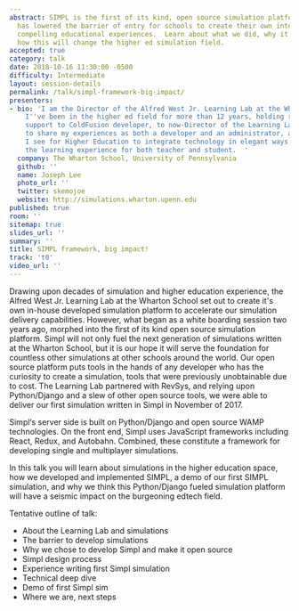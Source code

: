 ```yaml
---
abstract: SIMPL is the first of its kind, open source simulation platform.  Our platform
  has lowered the barrier of entry for schools to create their own interactive and
  compelling educational experiences.  Learn about what we did, why it matters, and
  how this will change the higher ed simulation field.
accepted: true
category: talk
date: 2018-10-16 11:30:00 -0500
difficulty: Intermediate
layout: session-details
permalink: /talk/simpl-framework-big-impact/
presenters:
- bio: 'I am the Director of the Alfred West Jr. Learning Lab at the Wharton School,
    I''ve been in the higher ed field for more than 12 years, holding roles from IT
    support to ColdFusion developer, to now-Director of the Learning Lab.  I''m eager
    to share my experiences as both a developer and an administrator, and the opportunities
    I see for Higher Education to integrate technology in elegant ways to enhance
    the learning experience for both teacher and student.  '
  company: The Wharton School, University of Pennsylvania
  github: ''
  name: Joseph Lee
  photo_url: ''
  twitter: skemojoe
  website: http://simulations.wharton.upenn.edu
published: true
room: ''
sitemap: true
slides_url: ''
summary: ''
title: SIMPL framework, big impact!
track: 't0'
video_url: ''
---
```


Drawing upon decades of simulation and higher education experience, the Alfred West Jr. Learning Lab at the Wharton School set out to create it's own in-house developed simulation platform to accelerate our simulation delivery capabilities.  However, what began as a white boarding session two years ago, morphed into the first of its kind open source simulation platform.  Simpl will not only fuel the next generation of simulations written at the Wharton School, but it is our hope it will serve the foundation for countless other simulations at other schools around the world.  Our open source platform puts tools in the hands of any developer who has the curiosity to create a simulation, tools that were previously unobtainable due to cost.  The Learning Lab partnered with RevSys, and relying upon Python/Django and a slew of other open source tools, we were able to deliver our first simulation written in Simpl in November of 2017.

Simpl‘s server side is built on Python/Django and open source WAMP technologies. On the front end, Simpl uses JavaScript frameworks including React, Redux, and Autobahn. Combined, these constitute a framework for developing single and multiplayer simulations.

In this talk you will learn about simulations in the higher education space, how we developed and implemented SIMPL, a demo of our first SIMPL simulation, and why we think this Python/Django fueled simulation platform will have a seismic impact on the burgeoning edtech field.

Tentative outline of talk:

* About the Learning Lab and simulations
* The barrier to develop simulations
* Why we chose to develop Simpl and make it open source
* Simpl design process
* Experience writing first Simpl simulation
* Technical deep dive
* Demo of first Simpl sim
* Where we are, next steps
